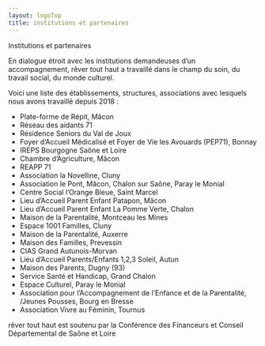 ```yaml
---
layout: logoTop
title: institutions et partenaires
---
```


<div class="Motto">Institutions et partenaires</div>

<p class="intro-text">En dialogue étroit avec les institutions demandeuses d’un accompagnement, <span class="rever-typog">rêver tout haut</span> a travaillé dans le champ du soin, du travail social, du monde culturel.</p>

<p class="intro-text">Voici une liste des établissements, structures, associations avec lesquels nous avons travaillé depuis 2018 :</p>

<ul class="institutions">
<li>Plate-forme de Répit, Mâcon</li>

<li>Réseau des aidants 71</li>

<li>Résidence Seniors du Val de Joux</li>

<li>Foyer d’Accueil Médicalisé et Foyer de Vie les Avouards (PEP71), Bonnay</li>

<li>IREPS Bourgogne Saône et Loire</li>

<li>Chambre d’Agriculture, Mâcon</li>

<li>REAPP 71</li>

<li>Association la Novelline, Cluny</li>

<li>Association le Pont, Mâcon, Chalon sur Saône, Paray le Monial</li>

<li>Centre Social l’Orange Bleue, Saint Marcel</li>

<li>Lieu d’Accueil Parent Enfant Patapon, Mâcon</li>

<li>Lieu d’Accueil Parent Enfant La Pomme Verte, Chalon</li>

<li>Maison de la Parentalité, Montceau les Mines</li>

<li>Espace 1001 Familles, Cluny</li>

<li>Maison de la Parentalité, Auxerre</li>

<li>Maison des Familles, Prevessin</li>

<li>CIAS Grand Autunois-Morvan</li>

<li>Lieu d’Accueil Parents/Enfants 1,2,3 Soleil, Autun</li>

<li>Maison des Parents, Dugny (93)</li>

<li>Service Santé et Handicap, Grand Chalon</li>

<li>Espace Culturel, Paray le Monial</li>

<li>Association pour l’Accompagnement de l’Enfance et de la Parentalité, /Jeunes Pousses, Bourg en Bresse</li>

<li>Association Vivre au Féminin, Tournus</li>
</ul>
<p class="intro-text"><span class="rever-typog">rêver tout haut</span> est soutenu par la Conférence des Financeurs et Conseil Départemental de Saône et Loire</p>
